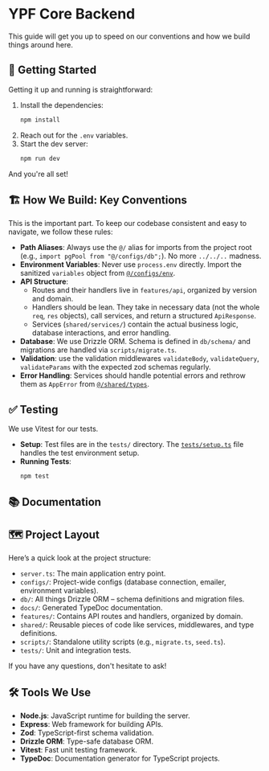 # YPF Core Backend

This guide will get you up to speed on our conventions and how we build things around here.

## 🚀 Getting Started

Getting it up and running is straightforward:

1.  Install the dependencies:
    ```sh
    npm install
    ```
2.  Reach out for the `.env` variables.
3.  Start the dev server:
    ```sh
    npm run dev
    ```

And you're all set!

## 🏗️ How We Build: Key Conventions

This is the important part. To keep our codebase consistent and easy to navigate, we follow these rules:

- **Path Aliases**: Always use the `@/` alias for imports from the project root (e.g., `import pgPool from "@/configs/db";`). No more `../../..` madness.
- **Environment Variables**: Never use `process.env` directly. Import the sanitized `variables` object from [`@/configs/env`](configs/env.ts).
- **API Structure**:
  - Routes and their handlers live in `features/api`, organized by version and domain.
  - Handlers should be lean. They take in necessary data (not the whole `req`, `res` objects), call services, and return a structured `ApiResponse`.
  - Services (`shared/services/`) contain the actual business logic, database interactions, and error handling.
- **Database**: We use Drizzle ORM. Schema is defined in `db/schema/` and migrations are handled via `scripts/migrate.ts`.
- **Validation**: use the validation middlewares `validateBody`, `validateQuery`, `validateParams` with the expected zod schemas regularly.
- **Error Handling**: Services should handle potential errors and rethrow them as `AppError` from [`@/shared/types`](shared/types/index.ts).

## ✅ Testing

We use Vitest for our tests.

- **Setup**: Test files are in the `tests/` directory. The [`tests/setup.ts`](tests/setup.ts) file handles the test environment setup.
- **Running Tests**:
  ```sh
  npm test
  ```

## 📚 Documentation

## 🗺️ Project Layout

Here’s a quick look at the project structure:

- `server.ts`: The main application entry point.
- `configs/`: Project-wide configs (database connection, emailer, environment variables).
- `db/`: All things Drizzle ORM – schema definitions and migration files.
- `docs/`: Generated TypeDoc documentation.
- `features/`: Contains API routes and handlers, organized by domain.
- `shared/`: Reusable pieces of code like services, middlewares, and type definitions.
- `scripts/`: Standalone utility scripts (e.g., `migrate.ts`, `seed.ts`).
- `tests/`: Unit and integration tests.

If you have any questions, don't hesitate to ask!

## 🛠️ Tools We Use

- **Node.js**: JavaScript runtime for building the server.
- **Express**: Web framework for building APIs.
- **Zod**: TypeScript-first schema validation.
- **Drizzle ORM**: Type-safe database ORM.
- **Vitest**: Fast unit testing framework.
- **TypeDoc**: Documentation generator for TypeScript projects.

